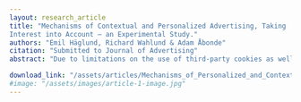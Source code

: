 ```yaml
---
layout: research_article
title: "Mechanisms of Contextual and Personalized Advertising, Taking
Interest into Account – an Experimental Study."
authors: "Emil Häglund, Richard Wahlund & Adam Åbonde"
citation: "Submitted to Journal of Advertising"
abstract: "Due to limitations on the use of third-party cookies as well as privacy and ethical concerns from using personal data for online advertising, many advertisers are compelled to explore alternative strategies. Contextual advertising has emerged as a viable alternative to sustain relevance. We study the underlying mechanisms behind personalized and contextual advertising effects on consumption intentions and ad recall using an online controlled experiment, survey questions, and structural equation modelling. Our study advances existing research on contextual effects by disentangling the influence of ad-context congruence and context involvement. We showcase how consumers’ involvement in contexts serves as an indicator for consumer interest in specific topics, which can be leveraged by contextual advertisements for improved consumption intentions. In contrast to previous research which we contend does not properly account for context involvement, we find no ain effect of ad-context congruence on intention. Regarding ad recall, we show that engaging context reduces recall of adjacent ads and that ad-context congruence increases the likelihood that ads go entirely unnoticed. For advertisers, our findings underscore the importance of personal relevance for advertising effectiveness. Furthermore, they suggest that placing ads in deliberately selected contexts is beneficial, as positive content attitudes spill over to consumption intentions."

download_link: "/assets/articles/Mechanisms_of_Personalized_and_Contextual_Advertising.pdf.pdf"
#image: "/assets/images/article-1-image.jpg"
---
```

